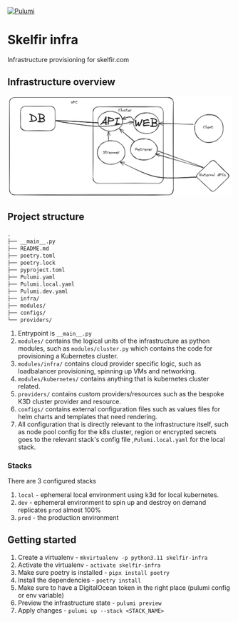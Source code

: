 [![Pulumi](https://github.com/skelfir/infra/actions/workflows/push.yml/badge.svg?branch=main)](https://github.com/skelfir/infra/actions/workflows/push.yml)

# Skelfir infra
Infrastructure provisioning for skelfir.com

## Infrastructure overview
![alt text](https://github.com/skelfir/skelfir/blob/main/skelfir-infra/skelfir_infra_overview.png?raw=true)

## Project structure
```
.
├── __main__.py
├── README.md
├── poetry.toml
├── poetry.lock
├── pyproject.toml
├── Pulumi.yaml
├── Pulumi.local.yaml
├── Pulumi.dev.yaml
├── infra/
├── modules/
├── configs/
└── providers/
```
1. Entrypoint is `__main__.py`
2. `modules/` contains the logical units of the infrastructure as python modules, such as `modules/cluster.py` which contains the code for provisioning a Kubernetes cluster.
3. `modules/infra/` contains cloud provider specific logic, such as loadbalancer provisioning, spinning up VMs and networking.
4. `modules/kubernetes/` contains anything that is kubernetes cluster related.
4. `providers/` contains custom providers/resources such as the bespoke K3D cluster provider and resource.
5. `configs/` contains external configuration files such as values files for helm charts and templates that need rendering.
6. All configuration that is directly relevant to the infrastructure itself, such as node pool config for the k8s cluster, region or encrypted secrets goes to the relevant stack's config file ,`Pulumi.local.yaml` for the local stack.
### Stacks
There are 3 configured stacks
1. `local` - ephemeral local environment using k3d for local kubernetes.
2. `dev` - ephemeral environment to spin up and destroy on demand replicates `prod` almost 100%
3. `prod` - the production environment

## Getting started
1. Create a virtualenv - `mkvirtualenv -p python3.11 skelfir-infra`
2. Activate the virtualenv - `activate skelfir-infra`
3. Make sure poetry is installed - `pipx install poetry`
4. Install the dependencies - `poetry install`
5. Make sure to have a DigitalOcean token in the right place (pulumi config or env variable)
6. Preview the infrastructure state - `pulumi preview`
7. Apply changes - `pulumi up --stack <STACK_NAME>`
